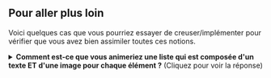 ## Pour aller plus loin

Voici quelques cas que vous pourriez essayer de creuser/implémenter pour vérifier que vous avez bien assimiler toutes ces notions.

<details><summary><strong>Comment est-ce que vous animeriez une liste qui est composée d'un texte ET d'une image pour chaque élément ?</strong> (Cliquez pour voir la réponse)</summary><p>Vous avez plusieurs options, mais cognitivement, moins vous déplacez d'élément, plus l'animation sera facile à comprendre. Donc il y a des chances que ce soit mieux de n'animer que l'image. Notamment la <a href="https://m3.material.io/styles/motion/transitions/applying-transitions#b974d94c-bf80-4c54-8818-4a1d7eaa10ae">guideline "Unified direction" de Material Design</a> montre bien son impacte.</p>

Mais si vous voulez animer plusieurs éléments, n'hésitez pas à ajouter plusieurs `view-transition-name`. Par exemple, pour que le lien "Revenir à la liste" ne soit pas trop violent, je lui ai ajouté une `view-transition-name` pour qu'il ait un joli fade-in/fade-out le temps de l'animation.

</details>
